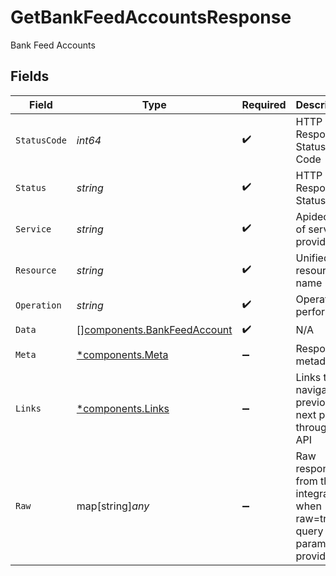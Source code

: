 # GetBankFeedAccountsResponse

Bank Feed Accounts


## Fields

| Field                                                                      | Type                                                                       | Required                                                                   | Description                                                                | Example                                                                    |
| -------------------------------------------------------------------------- | -------------------------------------------------------------------------- | -------------------------------------------------------------------------- | -------------------------------------------------------------------------- | -------------------------------------------------------------------------- |
| `StatusCode`                                                               | *int64*                                                                    | :heavy_check_mark:                                                         | HTTP Response Status Code                                                  | 200                                                                        |
| `Status`                                                                   | *string*                                                                   | :heavy_check_mark:                                                         | HTTP Response Status                                                       | OK                                                                         |
| `Service`                                                                  | *string*                                                                   | :heavy_check_mark:                                                         | Apideck ID of service provider                                             | quickbooks                                                                 |
| `Resource`                                                                 | *string*                                                                   | :heavy_check_mark:                                                         | Unified API resource name                                                  | bank-feed-accounts                                                         |
| `Operation`                                                                | *string*                                                                   | :heavy_check_mark:                                                         | Operation performed                                                        | all                                                                        |
| `Data`                                                                     | [][components.BankFeedAccount](../../models/components/bankfeedaccount.md) | :heavy_check_mark:                                                         | N/A                                                                        |                                                                            |
| `Meta`                                                                     | [*components.Meta](../../models/components/meta.md)                        | :heavy_minus_sign:                                                         | Response metadata                                                          |                                                                            |
| `Links`                                                                    | [*components.Links](../../models/components/links.md)                      | :heavy_minus_sign:                                                         | Links to navigate to previous or next pages through the API                |                                                                            |
| `Raw`                                                                      | map[string]*any*                                                           | :heavy_minus_sign:                                                         | Raw response from the integration when raw=true query param is provided    |                                                                            |